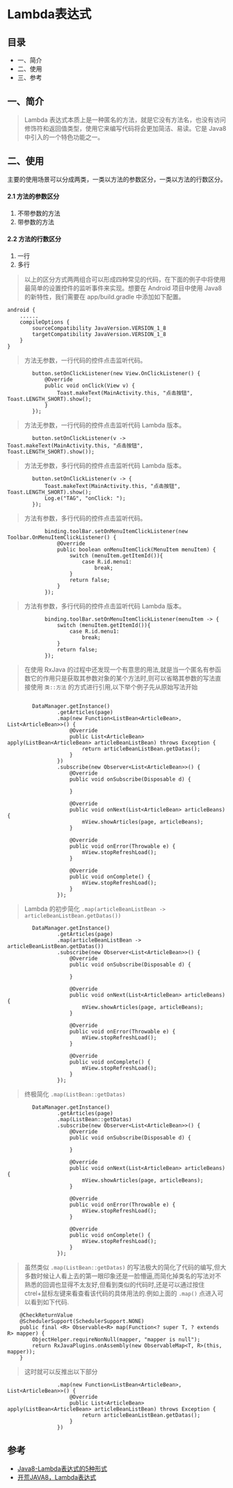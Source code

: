 # Lambda表达式

## 目录
- 一、简介
- 二、使用
- 三、参考

##  一、简介
> Lambda 表达式本质上是一种匿名的方法，就是它没有方法名，也没有访问修饰符和返回值类型，使用它来编写代码将会更加简洁、易读。它是 Java8 中引入的一个特色功能之一。

## 二、使用
主要的使用场景可以分成两类，一类以方法的参数区分，一类以方法的行数区分。

#### 2.1 方法的参数区分
1. 不带参数的方法
2. 带参数的方法

#### 2.2 方法的行数区分
1. 一行
2. 多行

> 以上的区分方式两两组合可以形成四种常见的代码，在下面的例子中将使用最简单的设置控件的监听事件来实现。想要在 Android 项目中使用 Java8 的新特性，我们需要在 app/build.gradle 中添加如下配置。

```
android {
    ......
    compileOptions {
        sourceCompatibility JavaVersion.VERSION_1_8
        targetCompatibility JavaVersion.VERSION_1_8
    }
}
```

> 方法无参数，一行代码的控件点击监听代码。
```
        button.setOnClickListener(new View.OnClickListener() {
            @Override
            public void onClick(View v) {
                Toast.makeText(MainActivity.this, "点击按钮", Toast.LENGTH_SHORT).show();
            }
        });
```

> 方法无参数，一行代码的控件点击监听代码 Lambda 版本。
```
        button.setOnClickListener(v -> Toast.makeText(MainActivity.this, "点击按钮", Toast.LENGTH_SHORT).show());
```

> 方法无参数，多行代码的控件点击监听代码 Lambda 版本。
```
        button.setOnClickListener(v -> {
            Toast.makeText(MainActivity.this, "点击按钮", Toast.LENGTH_SHORT).show();
            Log.e("TAG", "onClick: ");
        });
```

> 方法有参数，多行代码的控件点击监听代码。
```
            binding.toolBar.setOnMenuItemClickListener(new Toolbar.OnMenuItemClickListener() {
                @Override
                public boolean onMenuItemClick(MenuItem menuItem) {
                    switch (menuItem.getItemId()){
                        case R.id.menu1:
                            break;
                    }
                    return false;
                }
            });
```

> 方法有参数，多行代码的控件点击监听代码 Lambda 版本。
```
            binding.toolBar.setOnMenuItemClickListener(menuItem -> {
                switch (menuItem.getItemId()){
                    case R.id.menu1:
                        break;
                }
                return false;
            });
```

> 在使用 RxJava 的过程中还发现一个有意思的用法,就是当一个匿名有参函数它的作用只是获取其参数对象的某个方法时,则可以省略其参数的写法直接使用 `类::方法` 的方式进行引用,以下举个例子先从原始写法开始
```

        DataManager.getInstance()
                .getArticles(page)
                .map(new Function<ListBean<ArticleBean>, List<ArticleBean>>() {
                    @Override
                    public List<ArticleBean> apply(ListBean<ArticleBean> articleBeanListBean) throws Exception {
                        return articleBeanListBean.getDatas();
                    }
                })
                .subscribe(new Observer<List<ArticleBean>>() {
                    @Override
                    public void onSubscribe(Disposable d) {

                    }

                    @Override
                    public void onNext(List<ArticleBean> articleBeans) {
                        mView.showArticles(page, articleBeans);
                    }

                    @Override
                    public void onError(Throwable e) {
                        mView.stopRefreshLoad();
                    }

                    @Override
                    public void onComplete() {
                        mView.stopRefreshLoad();
                    }
                });
```

> Lambda 的初步简化  `.map(articleBeanListBean -> articleBeanListBean.getDatas())`
```
        DataManager.getInstance()
                .getArticles(page)
                .map(articleBeanListBean -> articleBeanListBean.getDatas())
                .subscribe(new Observer<List<ArticleBean>>() {
                    @Override
                    public void onSubscribe(Disposable d) {

                    }

                    @Override
                    public void onNext(List<ArticleBean> articleBeans) {
                        mView.showArticles(page, articleBeans);
                    }

                    @Override
                    public void onError(Throwable e) {
                        mView.stopRefreshLoad();
                    }

                    @Override
                    public void onComplete() {
                        mView.stopRefreshLoad();
                    }
                });
```

> 终极简化 `.map(ListBean::getDatas)`
```
        DataManager.getInstance()
                .getArticles(page)
                .map(ListBean::getDatas)
                .subscribe(new Observer<List<ArticleBean>>() {
                    @Override
                    public void onSubscribe(Disposable d) {

                    }

                    @Override
                    public void onNext(List<ArticleBean> articleBeans) {
                        mView.showArticles(page, articleBeans);
                    }

                    @Override
                    public void onError(Throwable e) {
                        mView.stopRefreshLoad();
                    }

                    @Override
                    public void onComplete() {
                        mView.stopRefreshLoad();
                    }
                });
```

> 虽然类似 `.map(ListBean::getDatas)` 的写法极大的简化了代码的编写,但大多数时候让人看上去的第一眼印象还是一脸懵逼,而简化掉类名的写法对不熟悉的回调也显得不太友好,但看到类似的代码时,还是可以通过按住 ctrel+鼠标左键来看查看该代码的具体用法的.例如上面的 `.map()` 点进入可以看到如下代码.
```
    @CheckReturnValue
    @SchedulerSupport(SchedulerSupport.NONE)
    public final <R> Observable<R> map(Function<? super T, ? extends R> mapper) {
        ObjectHelper.requireNonNull(mapper, "mapper is null");
        return RxJavaPlugins.onAssembly(new ObservableMap<T, R>(this, mapper));
    }
```

> 这时就可以反推出以下部分
```
                .map(new Function<ListBean<ArticleBean>, List<ArticleBean>>() {
                    @Override
                    public List<ArticleBean> apply(ListBean<ArticleBean> articleBeanListBean) throws Exception {
                        return articleBeanListBean.getDatas();
                    }
                })
```


## 参考
- [Java8-Lambda表达式的5种形式](https://blog.csdn.net/zebe1989/article/details/82692496)
- [开荒JAVA8，Lambda表达式](https://blog.csdn.net/rfxqaz/article/details/81316509)

